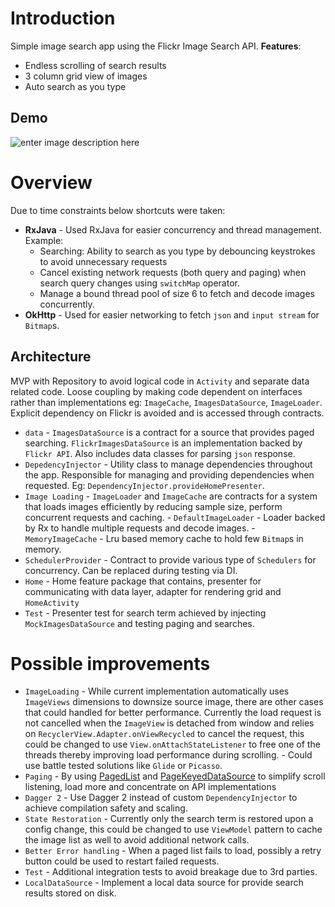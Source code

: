 # Introduction

Simple image search app using the Flickr Image Search API. 
**Features**:
 - Endless scrolling of search results
 - 3 column grid view of images
 - Auto search as you type

## Demo
![enter image description here](https://github.com/arunkumar9t2/flickr-sample/raw/master/art/FlickrAppDemo.gif)

# Overview
Due to time constraints below shortcuts were taken:

 - **RxJava** - Used RxJava for easier concurrency and thread management. 
	Example:
	 - Searching: Ability to search as you type by debouncing keystrokes to avoid unnecessary requests
	 - Cancel existing network requests (both query and paging) when search query changes using `switchMap` operator.
	 - Manage a bound thread pool of size 6 to fetch and decode images concurrently.
 - **OkHttp** - Used for easier networking to fetch `json` and `input stream` for `Bitmap`s.

## Architecture
MVP with Repository to avoid logical code in `Activity` and separate data related code. Loose coupling by making code dependent on interfaces rather than implementations eg: `ImageCache`, `ImagesDataSource`, `ImageLoader`. Explicit dependency on Flickr is avoided and is accessed through contracts.

 - `data` - `ImagesDataSource` is a contract for a source that provides paged searching. `FlickrImagesDataSource` is an implementation backed by `Flickr API`. Also includes data classes for parsing `json` response.
 - `DepedencyInjector` - Utility class to manage dependencies throughout the app. Responsible for managing and providing dependencies when requested. Eg: `DependencyInjector.provideHomePresenter`.
 - `Image Loading` - `ImageLoader` and `ImageCache` are contracts for a system that loads images efficiently by reducing sample size, perform concurrent requests and caching.
		 - `DefaultImageLoader` - Loader backed by Rx to handle multiple requests and decode images.
		 - `MemoryImageCache` - Lru based memory cache to hold few `Bitmap`s in memory.
 - `SchedulerProvider` - Contract to provide various type of `Schedulers` for concurrency. Can be replaced during testing via DI.
 - `Home` - Home feature package that contains, presenter for communicating with data layer, adapter for rendering grid and `HomeActivity`
 - `Test` - Presenter test for search term achieved by injecting `MockImagesDataSource` and testing paging and searches.

# Possible improvements

- `ImageLoading`
		- While current implementation automatically uses `ImageViews` dimensions to downsize source image, there are other cases that could handled for better performance. Currently the load request is not cancelled when the `ImageView` is detached from window and relies on `RecyclerView.Adapter.onViewRecycled` to cancel the request, this could be changed to use `View.onAttachStateListener` to free one of the threads thereby improving load performance during scrolling.
		- Could use battle tested solutions like `Glide` or `Picasso`.
- `Paging`
		- By using [PagedList](https://developer.android.com/reference/android/arch/paging/PagedList) and [PageKeyedDataSource](https://developer.android.com/reference/android/arch/paging/PageKeyedDataSource) to simplify scroll listening, load more and concentrate on API implementations
- `Dagger 2` 
		- Use Dagger 2 instead of custom `DependencyInjector` to achieve compilation safety and scaling.
- `State Restoration`
		- Currently only the search term is restored upon a config change, this could be changed to use `ViewModel` pattern to cache the image list as well to avoid additional network calls.
- `Better Error handling` 
		- When a paged list fails to load, possibly a retry button could be used to restart failed requests.
- `Test` - Additional integration tests to avoid breakage due to 3rd parties.
- `LocalDataSource` - Implement a local data source for provide search results stored on disk.

